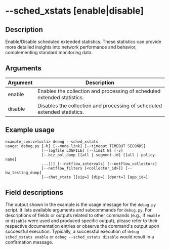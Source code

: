 #	--sched_xstats [enable|disable]

##	Description
Enable/Disable scheduled extended statistics. These statistics can provide more detailed insights into network performance and behavior, complementing standard monitoring data.

##	Arguments
| Argument | Description |
|---|---|
| enable | Enables the collection and processing of scheduled extended statistics. |
| disable | Disables the collection and processing of scheduled extended statistics. |

##	Example usage
```
example_com:velocli> debug --sched_xstats
usage: debug.py [-h] [--mode_link] [--timeout TIMEOUT SECONDS]
                [--logfile LOGFILE] [--limit N] [-v]
                [--biz_pol_dump [[all | segment-id] [[all | policy-name]
                ...]]] [--netflow_intervals] [--netflow_collectors]
                [--netflow_filters [<collector_id>]] [--bw_testing_dump]
                [--chat_stats [[sip=] [dip=] [dport=] [app_id=]
```

##	Field descriptions
The output shown in the example is the usage message for the `debug.py` script. It lists available arguments and subcommands for `debug.py`. For descriptions of fields or outputs related to other commands (e.g., if `enable` or `disable` were used and produced specific output), please refer to their respective documentation entries or observe the command's output upon successful execution. Typically, a successful execution of `debug --sched_xstats enable` or `debug --sched_xstats disable` would result in a confirmation message.